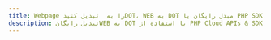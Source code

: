 ---title: Webpage را به  تبدیل کنیدDOT، WEB به DOT مبدل رایگان یا PHP SDKdescription: تبدیل رایگانWEB به DOT با استفاده از PHP Cloud APIs & SDK همچنین اسناد PDF را در Cloud ایجاد، ویرایش و رندر کنید.---
